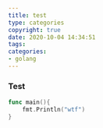 ```yaml
---
title: test
type: categories
copyright: true
date: 2020-10-04 14:34:51
tags:
categories:
- golang
---
```


### Test

```go
func main(){
    fmt.Println("wtf")
}
```